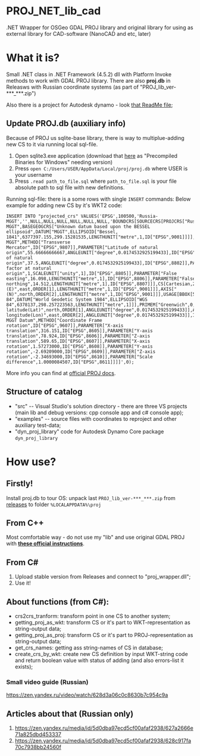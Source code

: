 # PROJ_NET_lib_cad
.NET Wrapper for OSGeo GDAL PROJ library and original library for using as external library for CAD-software (NanoCAD and etc, later)
# What it is?
Small .NET class in .NET Framework (4.5.2) dll with Platform Invoke methods to work with GDAL PROJ library.  There are also **proj.db** in Releasws with Russian coordinate systems (as part of "PROJ_lib_ver-\*\*\*_\*\*\*.zip")

Also there is a project for Autodesk dynamo - look [that ReadMe file](dyn_ReadMe.md);
## Update PROJ.db (auxiliary info)

Because of PROJ us sqlite-base library, there is way to multiplue-adding new CS to it via running local sql-file.
1. Open sqlite3.exe application (download that [here](https://www.sqlite.org/download.html) as "Precompiled Binaries for Windows" needing version)
2. Press ```open C:/Users/USER/AppData/Local/proj/proj.db``` where USER is your username
3. Press ```.read path_to_file.sql``` where ```path_to_file.sql``` is your file absolute path to sql file with new definitions.

Running sql-file: there is a some rows with single ```INSERT``` commands:
Below example for adding new CS by it's WKT2 code:
```
INSERT INTO "projected_crs" VALUES('EPSG',100500,'Russia-MGGT','',NULL,NULL,NULL,NULL,NULL,NULL,'BOUNDCRS[SOURCECRS[PROJCRS["Russia-MGGT",BASEGEOGCRS["Unknown datum based upon the BESSEL ellipsoid",DATUM["MGGT",ELLIPSOID["Bessel, 1841",6377397.155,299.15281535,LENGTHUNIT["metre",1,ID["EPSG",9001]]]],PRIMEM["Greenwich",0,ANGLEUNIT["degree",0.0174532925199433],ID["EPSG",8901]]],CONVERSION["Russia-MGGT",METHOD["Transverse Mercator",ID["EPSG",9807]],PARAMETER["Latitude of natural origin",55.66666666667,ANGLEUNIT["degree",0.0174532925199433],ID["EPSG",8801]],PARAMETER["Longitude of natural origin",37.5,ANGLEUNIT["degree",0.0174532925199433],ID["EPSG",8802]],PARAMETER["Scale factor at natural origin",1,SCALEUNIT["unity",1],ID["EPSG",8805]],PARAMETER["False easting",16.098,LENGTHUNIT["metre",1],ID["EPSG",8806]],PARAMETER["False northing",14.512,LENGTHUNIT["metre",1],ID["EPSG",8807]]],CS[Cartesian,2],AXIS["(E)",east,ORDER[1],LENGTHUNIT["metre",1,ID["EPSG",9001]]],AXIS["(N)",north,ORDER[2],LENGTHUNIT["metre",1,ID["EPSG",9001]]],USAGE[BBOX[54,34,58,41]]]],TARGETCRS[GEOGCRS["WGS 84",DATUM["World Geodetic System 1984",ELLIPSOID["WGS 84",6378137,298.257223563,LENGTHUNIT["metre",1]]],PRIMEM["Greenwich",0,ANGLEUNIT["degree",0.0174532925199433]],CS[ellipsoidal,2],AXIS["geodetic latitude(Lat)",north,ORDER[1],ANGLEUNIT["degree",0.0174532925199433]],AXIS["geodetic longitude(Lon)",east,ORDER[2],ANGLEUNIT["degree",0.0174532925199433]],ID["EPSG",4326]]],ABRIDGEDTRANSFORMATION["Moscow MGGT Datum",METHOD["Coordinate Frame rotation",ID["EPSG",9607]],PARAMETER["X-axis translation",316.151,ID["EPSG",8605]],PARAMETER["Y-axis translation",78.924,ID["EPSG",8606]],PARAMETER["Z-axis translation",589.65,ID["EPSG",8607]],PARAMETER["X-axis rotation",1.57273000,ID["EPSG",8608]],PARAMETER["Y-axis rotation",-2.69209000,ID["EPSG",8609]],PARAMETER["Z-axis rotation",-2.34693000,ID["EPSG",8610]],PARAMETER["Scale difference",1.0000084507,ID["EPSG",8611]]]]',0);
```
More info you can find at [official PROJ docs](https://proj.org/resource_files.html).

## Structure of catalog
- "src" -- Visual Studio's solution directory - there are three VS projects (main lib and debug versions: cpp console app and c# console app);
- "examples" -- source files with coordinates to reproject and other auxiliary test-data;
- "dyn_proj_library" code for Autodesk Dynamo Core package ```dyn_proj_library```
# How use?
## Firstly!
Install proj.db to tour OS: unpack last ```PROJ_lib_ver-***_***.zip``` from [releases](https://github.com/GeorgGrebenyuk/PROJ_NET_lib_cad/releases) to folder ```%LOCALAPPDATA%\proj```
## From C++
Most comfortable way - do not use my "lib" and use original GDAL PROJ with [**these official instructions**](https://proj.org/development/quickstart.html).
## From C#
1. Upload stable version from Releases and connect to "proj_wrapper.dll";
2. Use it!

## About functions (from C#):
- crs2crs_tranform: transform point in one CS to another system;
- getting_proj_as_wkt: transform CS or it's part to WKT-representation as string-output data;
- getting_proj_as_proj: transform CS or it's part to PROJ-representation as string-output data;
- get_crs_names: getting ass string-names of CS in  database;
- create_crs_by_wkt: create new CS definition by input WKT-string code and return boolean value with status of adding (and also errors-list it exists);


### Small video guide (Russian)
https://zen.yandex.ru/video/watch/628d3a06c0c8630b7c954c9a

## Articles about that (Russian only)
1. https://zen.yandex.ru/media/id/5d0dba97ecd5cf00afaf2938/627a2666e71a825dbd453337
2. https://zen.yandex.ru/media/id/5d0dba97ecd5cf00afaf2938/628c917fa70c7938bb24560f
